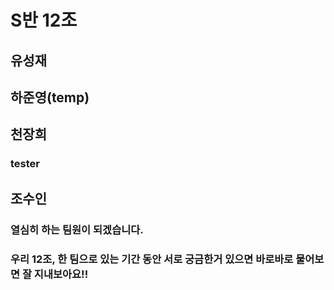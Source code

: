 # S반 12조

## 유성재

## 하준영(temp)

## 천장희
### tester

## 조수인
### 열심히 하는 팀원이 되겠습니다.

### 우리 12조, 한 팀으로 있는 기간 동안 서로 궁금한거 있으면 바로바로 물어보면 잘 지내보아요!!

